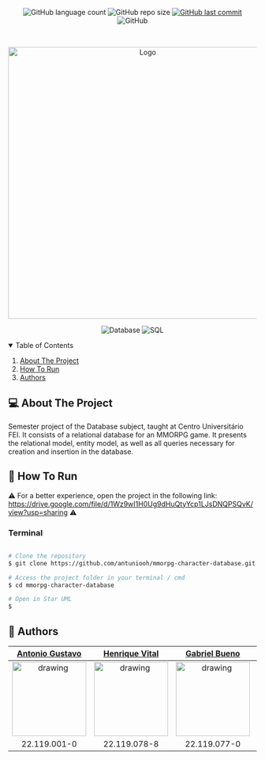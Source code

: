 <p align="center">
  <img alt="GitHub language count" src="https://img.shields.io/github/languages/count/antuniooh/mmorpg-character-database">

  <img alt="GitHub repo size" src="https://img.shields.io/github/repo-size/antuniooh/mmorpg-character-database">
  
  <a href="https://github.com/antuniooh/mmorpg-character-database/commits/master">
    <img alt="GitHub last commit" src="https://img.shields.io/github/last-commit/antuniooh/mmorpg-character-database">
  </a>
  
   <img alt="GitHub" src="https://img.shields.io/github/license/antuniooh/mmorpg-character-database">
</p>

<!-- PROJECT LOGO -->
<br />
<p align="center">
  <a href="https://github.com/antuniooh/mmorpg-character-database">
    <img src="https://dataedo.com/asset/img/banners/blog/modeling_techniques.png" alt="Logo" width="550">
  </a>
</p>

<p align="center">
  <img alt="Database" src="https://img.shields.io/badge/Database-yellow?style=for-the-badge&logo=database&logoColor=white"/>
  <img alt="SQL" src="https://img.shields.io/badge/Sql-blue?style=for-the-badge&logo=sql&logoColor=white"/>
</p>

<!-- TABLE OF CONTENTS -->
<details open="open">
  <summary>Table of Contents</summary>
  <ol>
    <li>
      <a href="#-about-the-project">About The Project</a>
    </li>
    <li>
      <a href="#-how-to-run">How To Run</a>
    </li>
    <li>
      <a href="#-authors">Authors</a>
    </li>
  </ol>
</details>


<!-- ABOUT THE PROJECT -->
## 💻 About The Project
Semester project of the Database subject, taught at Centro Universitário FEI.
It consists of a relational database for an MMORPG game. It presents the relational model, entity model, as well as all queries necessary for creation and insertion in the database.

<!-- HOW TO RUN -->
## 🚀 How To Run

⚠️ For a better experience, open the project in the following link: https://drive.google.com/file/d/1Wz9wI1H0Ug9dHuQtyYcp1LJsDNQPSQvK/view?usp=sharing ⚠️


### Terminal
```bash

# Clone the repository
$ git clone https://github.com/antuniooh/mmorpg-character-database.git

# Access the project folder in your terminal / cmd
$ cd mmorpg-character-database

# Open in Star UML
$ 

```

## 🤖 Authors

[Antonio Gustavo](https://github.com/antuniooh)           |  [Henrique Vital](https://github.com/henriquevital00)           |  [Gabriel Bueno](https://github.com/GabrielBueno200)           |  [João Vitor Dias](https://github.com/JoaoDias-223)           |  [Weverson da Silva](https://github.com/WebisD)
:-------------------------:|:-------------------------:|:-------------------------:|:-------------------------:|:-------------------------:
<img src="https://avatars.githubusercontent.com/u/51217271?v=4" alt="drawing" width="150"/>  |  <img src="https://avatars.githubusercontent.com/u/48650626?v=4" alt="drawing" width="150"/>| <img src="https://avatars.githubusercontent.com/u/56837996?v=4" alt="drawing" width="150"/>  |  <img src="https://avatars.githubusercontent.com/u/63318342?v=4" alt="drawing" width="150"/>| <img src="https://avatars.githubusercontent.com/u/49571908?v=4" alt="drawing" width="150"/>
22.119.001-0 | 22.119.078-8 | 22.119.077-0 | 22.119.006-9 | 22.119.004-4
